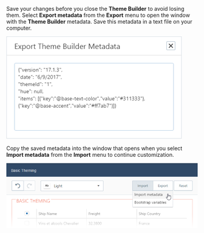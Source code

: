 Save your changes before you close the **Theme Builder** to avoid losing them. Select **Export metadata** from the **Export** menu to open the window with the **Theme Builder** metadata. Save this metadata in a text file on your computer.

![DevExtreme HTML5 JavaScript Theme Builder Export Metadata](/images/PhoneJS/ExportWindow.png)

Copy the saved metadata into the window that opens when you select **Import metadata** from the **Import** menu to continue customization.

![DevExtreme HTML5 JavaScript Theme Builder Import Metadata](/images/PhoneJS/import_menu.png)
